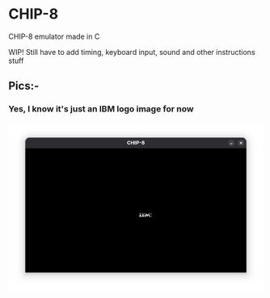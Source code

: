 # CHIP-8
CHIP-8 emulator made in C

WIP! Still have to add timing, keyboard input, sound and other instructions stuff

## Pics:-
<h3>Yes, I know it's just an IBM logo image for now </h3>

![Pic 1](images/pic1.png)
